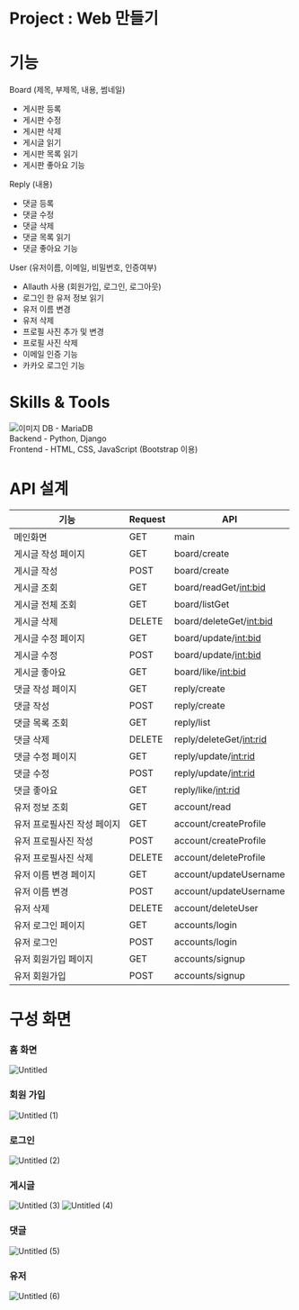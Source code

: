 # Project : Web 만들기

# 기능

Board (제목, 부제목, 내용, 썸네일)

- 게시판 등록
- 게시판 수정
- 게시판 삭제
- 게시글 읽기
- 게시판 목록 읽기
- 게시판 좋아요 기능

Reply (내용)

- 댓글 등록
- 댓글 수정
- 댓글 삭제
- 댓글 목록 읽기
- 댓글 좋아요 기능

User (유저이름, 이메일, 비밀번호, 인증여부)

- Allauth 사용 (회원가입, 로그인, 로그아웃)
- 로그인 한 유저 정보 읽기
- 유저 이름 변경
- 유저 삭제
- 프로필 사진 추가 및 변경
- 프로필 사진 삭제
- 이메일 인증 기능
- 카카오 로그인 기능

# Skills & Tools
![이미지](https://user-images.githubusercontent.com/75442105/176810518-0a09f019-ab2f-454f-aa55-06c632410d26.png)
DB - MariaDB  
Backend - Python, Django  
Frontend - HTML, CSS, JavaScript (Bootstrap 이용)  


# API 설계

| 기능 | Request | API |
| --- | --- | --- |
| 메인화면 | GET | main |
| 게시글 작성 페이지 | GET | board/create |
| 게시글 작성  | POST | board/create |
| 게시글 조회 | GET | board/readGet/<int:bid> |
| 게시글 전체 조회 | GET | board/listGet |
| 게시글 삭제 | DELETE | board/deleteGet/<int:bid> |
| 게시글 수정 페이지 | GET | board/update/<int:bid> |
| 게시글 수정 | POST | board/update/<int:bid> |
| 게시글 좋아요 | GET | board/like/<int:bid> |
| 댓글 작성 페이지 | GET | reply/create |
| 댓글 작성 | POST | reply/create |
| 댓글 목록 조회 | GET | reply/list |
| 댓글 삭제 | DELETE | reply/deleteGet/<int:rid> |
| 댓글 수정 페이지 | GET | reply/update/<int:rid> |
| 댓글 수정 | POST | reply/update/<int:rid> |
| 댓글 좋아요 | GET | reply/like/<int:rid> |
| 유저 정보 조회 | GET | account/read |
| 유저 프로필사진 작성 페이지 | GET | account/createProfile |
| 유저 프로필사진 작성 | POST | account/createProfile |
| 유저 프로필사진 삭제 | DELETE | account/deleteProfile |
| 유저 이름 변경 페이지 | GET | account/updateUsername |
| 유저 이름 변경 | POST | account/updateUsername |
| 유저 삭제 | DELETE | account/deleteUser |
| 유저 로그인 페이지 | GET | accounts/login |
| 유저 로그인 | POST | accounts/login |
| 유저 회원가입 페이지 | GET | accounts/signup |
| 유저 회원가입 | POST | accounts/signup |

# 구성 화면
### 홈 화면
![Untitled](https://user-images.githubusercontent.com/75442105/189790428-2474e9bb-e0fa-4d3b-8fc6-f25e0026f62d.png)  

### 회원 가입
![Untitled (1)](https://user-images.githubusercontent.com/75442105/189790965-caccefb4-766f-4fca-9b3d-30abf4d5c013.png)

### 로그인
![Untitled (2)](https://user-images.githubusercontent.com/75442105/189790562-c984b085-0d9a-4eac-863f-78e59e99d81c.png)  

### 게시글
![Untitled (3)](https://user-images.githubusercontent.com/75442105/189790624-dfb4d6c2-6cf3-4ad2-97cc-1f63ade594b7.png)
![Untitled (4)](https://user-images.githubusercontent.com/75442105/189790687-cac12aeb-9af4-41dd-9aae-833c2dd5a022.png)  

### 댓글
![Untitled (5)](https://user-images.githubusercontent.com/75442105/189790720-336a8d0f-00f0-4d49-84f9-0d6c103416fb.png)  

### 유저
![Untitled (6)](https://user-images.githubusercontent.com/75442105/189791006-fafdd0db-279b-441f-be01-4c2606f61bc8.png)
